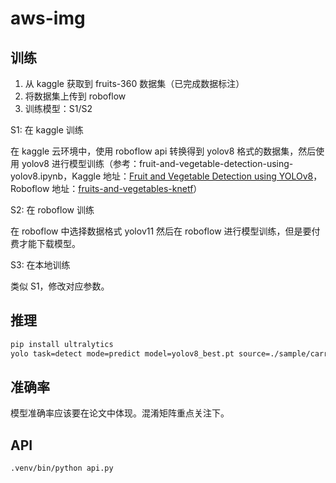 # aws-img

## 训练

1. 从 kaggle 获取到 fruits-360 数据集（已完成数据标注）
2. 将数据集上传到 roboflow
3. 训练模型：S1/S2

S1: 在 kaggle 训练

在 kaggle 云环境中，使用 roboflow api 转换得到 yolov8 格式的数据集，然后使用 yolov8 进行模型训练（参考：fruit-and-vegetable-detection-using-yolov8.ipynb，Kaggle 地址：[Fruit and Vegetable Detection using YOLOv8](https://www.kaggle.com/code/danielwiszowaty/fruit-and-vegetable-detection-using-yolov8/notebook)，Roboflow 地址：[fruits-and-vegetables-knetf](https://universe.roboflow.com/zzigmug/fruits-and-vegetables-knetf/browse?queryText=&pageSize=50&startingIndex=0&browseQuery=true)）

S2: 在 roboflow 训练

在 roboflow 中选择数据格式 yolov11 然后在 roboflow 进行模型训练，但是要付费才能下载模型。

S3: 在本地训练

类似 S1，修改对应参数。

## 推理

```sh
pip install ultralytics
yolo task=detect mode=predict model=yolov8_best.pt source=./sample/carrot.png project=./out
```

## 准确率

模型准确率应该要在论文中体现。混淆矩阵重点关注下。

## API

```sh
.venv/bin/python api.py
```
